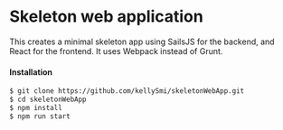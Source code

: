 # Skeleton web application

This creates a minimal skeleton app using SailsJS for the backend, and React for the frontend. It uses Webpack instead of Grunt.

#### Installation
```bash
$ git clone https://github.com/kellySmi/skeletonWebApp.git
$ cd skeletonWebApp
$ npm install
$ npm run start
```
